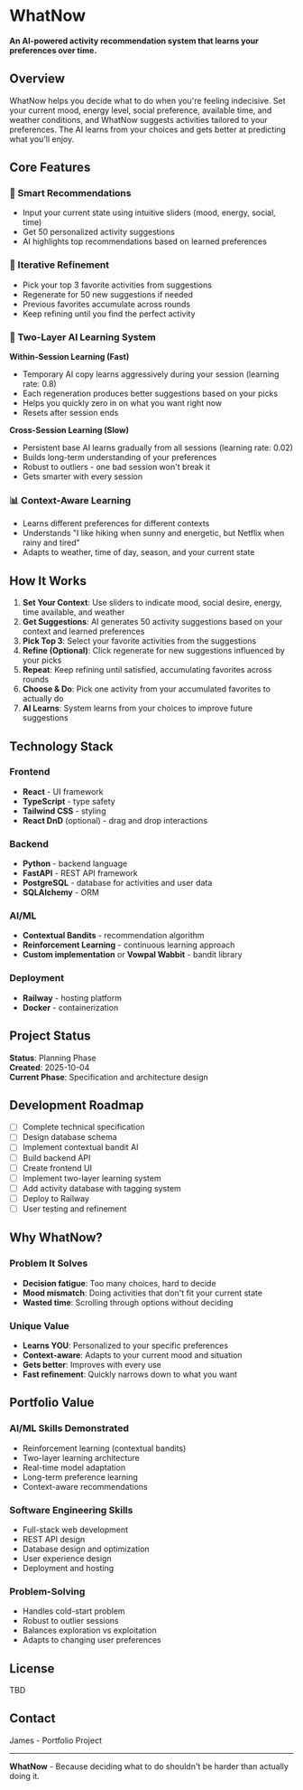 # WhatNow

**An AI-powered activity recommendation system that learns your preferences over time.**

## Overview

WhatNow helps you decide what to do when you're feeling indecisive. Set your current mood, energy level, social preference, available time, and weather conditions, and WhatNow suggests activities tailored to your preferences. The AI learns from your choices and gets better at predicting what you'll enjoy.

## Core Features

### 🎯 Smart Recommendations
- Input your current state using intuitive sliders (mood, energy, social, time)
- Get 50 personalized activity suggestions
- AI highlights top recommendations based on learned preferences

### 🔄 Iterative Refinement
- Pick your top 3 favorite activities from suggestions
- Regenerate for 50 new suggestions if needed
- Previous favorites accumulate across rounds
- Keep refining until you find the perfect activity

### 🧠 Two-Layer AI Learning System

**Within-Session Learning (Fast)**
- Temporary AI copy learns aggressively during your session (learning rate: 0.8)
- Each regeneration produces better suggestions based on your picks
- Helps you quickly zero in on what you want right now
- Resets after session ends

**Cross-Session Learning (Slow)**
- Persistent base AI learns gradually from all sessions (learning rate: 0.02)
- Builds long-term understanding of your preferences
- Robust to outliers - one bad session won't break it
- Gets smarter with every session

### 📊 Context-Aware Learning
- Learns different preferences for different contexts
- Understands "I like hiking when sunny and energetic, but Netflix when rainy and tired"
- Adapts to weather, time of day, season, and your current state

## How It Works

1. **Set Your Context**: Use sliders to indicate mood, social desire, energy, time available, and weather
2. **Get Suggestions**: AI generates 50 activity suggestions based on your context and learned preferences
3. **Pick Top 3**: Select your favorite activities from the suggestions
4. **Refine (Optional)**: Click regenerate for new suggestions influenced by your picks
5. **Repeat**: Keep refining until satisfied, accumulating favorites across rounds
6. **Choose & Do**: Pick one activity from your accumulated favorites to actually do
7. **AI Learns**: System learns from your choices to improve future suggestions

## Technology Stack

### Frontend
- **React** - UI framework
- **TypeScript** - type safety
- **Tailwind CSS** - styling
- **React DnD** (optional) - drag and drop interactions

### Backend
- **Python** - backend language
- **FastAPI** - REST API framework
- **PostgreSQL** - database for activities and user data
- **SQLAlchemy** - ORM

### AI/ML
- **Contextual Bandits** - recommendation algorithm
- **Reinforcement Learning** - continuous learning approach
- **Custom implementation** or **Vowpal Wabbit** - bandit library

### Deployment
- **Railway** - hosting platform
- **Docker** - containerization

## Project Status

**Status**: Planning Phase  
**Created**: 2025-10-04  
**Current Phase**: Specification and architecture design

## Development Roadmap

- [ ] Complete technical specification
- [ ] Design database schema
- [ ] Implement contextual bandit AI
- [ ] Build backend API
- [ ] Create frontend UI
- [ ] Implement two-layer learning system
- [ ] Add activity database with tagging system
- [ ] Deploy to Railway
- [ ] User testing and refinement

## Why WhatNow?

### Problem It Solves
- **Decision fatigue**: Too many choices, hard to decide
- **Mood mismatch**: Doing activities that don't fit your current state
- **Wasted time**: Scrolling through options without deciding

### Unique Value
- **Learns YOU**: Personalized to your specific preferences
- **Context-aware**: Adapts to your current mood and situation
- **Gets better**: Improves with every use
- **Fast refinement**: Quickly narrows down to what you want

## Portfolio Value

### AI/ML Skills Demonstrated
- Reinforcement learning (contextual bandits)
- Two-layer learning architecture
- Real-time model adaptation
- Long-term preference learning
- Context-aware recommendations

### Software Engineering Skills
- Full-stack web development
- REST API design
- Database design and optimization
- User experience design
- Deployment and hosting

### Problem-Solving
- Handles cold-start problem
- Robust to outlier sessions
- Balances exploration vs exploitation
- Adapts to changing user preferences

## License

TBD

## Contact

James - Portfolio Project

---

**WhatNow** - Because deciding what to do shouldn't be harder than actually doing it.

